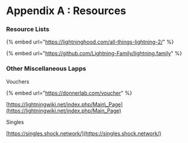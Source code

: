 # Appendix A : Resources

### Resource Lists

{% embed url="https://lightninghood.com/all-things-lightning-2/" %}

{% embed url="https://github.com/Lightning-Family/lightning.family" %}



### Other Miscellaneous Lapps

Vouchers

{% embed url="https://donnerlab.com/voucher" %}

[https://lightningwiki.net/index.php/Main\_Page](https://lightningwiki.net/index.php/Main_Page)



Singles

[https://singles.shock.network/](https://singles.shock.network/)





